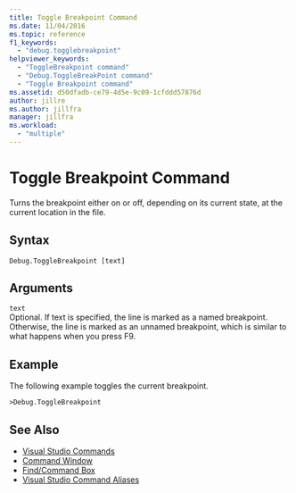 ```yaml
---
title: Toggle Breakpoint Command
ms.date: 11/04/2016
ms.topic: reference
f1_keywords:
  - "debug.togglebreakpoint"
helpviewer_keywords:
  - "ToggleBreakpoint command"
  - "Debug.ToggleBreakPoint command"
  - "Toggle Breakpoint command"
ms.assetid: d50dfadb-ce79-4d5e-9c09-1cfddd57876d
author: jillre
ms.author: jillfra
manager: jillfra
ms.workload:
  - "multiple"
---
```

# Toggle Breakpoint Command
Turns the breakpoint either on or off, depending on its current state, at the current location in the file.

## Syntax

```
Debug.ToggleBreakpoint [text]
```

## Arguments

`text`\
Optional. If text is specified, the line is marked as a named breakpoint. Otherwise, the line is marked as an unnamed breakpoint, which is similar to what happens when you press F9.

## Example
The following example toggles the current breakpoint.

```
>Debug.ToggleBreakpoint
```

## See Also

- [Visual Studio Commands](../../ide/reference/visual-studio-commands.md)
- [Command Window](../../ide/reference/command-window.md)
- [Find/Command Box](../../ide/find-command-box.md)
- [Visual Studio Command Aliases](../../ide/reference/visual-studio-command-aliases.md)